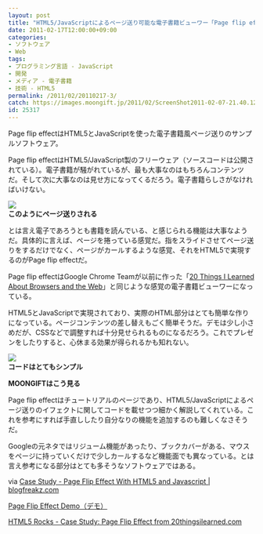 ```yaml
---
layout: post
title: "HTML5/JavaScriptによるページ送り可能な電子書籍ビューワー「Page flip effect」"
date: 2011-02-17T12:00:00+09:00
categories:
- ソフトウェア
- Web
tags: 
- プログラミング言語 - JavaScript
- 開発
- メディア - 電子書籍
- 技術 - HTML5
permalink: /2011/02/20110217-3/
catch: https://images.moongift.jp/2011/02/ScreenShot2011-02-07-21.40.12_thumb.png
id: 25317
---
```

Page flip effectはHTML5とJavaScriptを使った電子書籍風ページ送りのサンプルソフトウェア。

  

Page flip effectはHTML5/JavaScript製のフリーウェア（ソースコードは公開されている）。電子書籍が騒がれているが、最も大事なのはもちろんコンテンツだ。そして次に大事なのは見せ方になってくるだろう。電子書籍らしさがなければいけない。

  

![](https://images.moongift.jp/2011/02/110207-0005_thumb.png)  
**このようにページ送りされる**

  

とは言え電子であろうとも書籍を読んでいる、と感じられる機能は大事なようだ。具体的に言えば、ページを捲っている感覚だ。指をスライドさせてページ送りをするだけでなく、ページがカールするような感覚、それをHTML5で実現するのがPage flip effectだ。

  
<!--more-->  

Page flip effectはGoogle Chrome Teamが以前に作った「[20 Things I Learned About Browsers and the Web](http://www.20thingsilearned.com/)」と同じような感覚の電子書籍ビューワーになっている。

  

HTML5とJavaScriptで実現されており、実際のHTML部分はとても簡単な作りになっている。ページコンテンツの差し替えもごく簡単そうだ。デモは少し小さめだが、CSSなどで調整すれば十分見せられるものになるだろう。これでプレゼンをしたりすると、心休まる効果が得られるかも知れない。

  

![](https://images.moongift.jp/2011/02/ScreenShot2011-02-07-21.40.12_thumb.png)  
**コードはとてもシンプル**

  
  
  

**MOONGIFTはこう見る**

  

Page flip effectはチュートリアルのページであり、HTML5/JavaScriptによるページ送りのイフェクトに関してコードを載せつつ細かく解説してくれている。これを参考にすれば手直ししたり自分なりの機能を追加するのも難しくなさそうだ。

  

Googleの元ネタではリジューム機能があったり、ブックカバーがある、マウスをページに持っていくだけで少しカールするなど機能面でも異なっている。とは言え参考になる部分はとても多そうなソフトウェアではある。

  

via [Case Study - Page Flip Effect With HTML5 and Javascript | blogfreakz.com](http://blogfreakz.com/javascript/page-flip-effect-with-html5-and-javascript/)

  

[Page Flip Effect Demo（デモ）](http://www.html5rocks.com/tutorials/casestudies/20things_pageflip/example/)

  

[HTML5 Rocks - Case Study: Page Flip Effect from 20thingsilearned.com](http://www.html5rocks.com/tutorials/casestudies/20things_pageflip.html)

